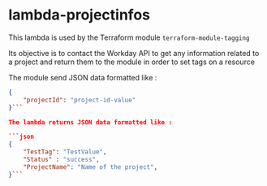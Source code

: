 # lambda-projectinfos

This lambda is used by the Terraform module `terraform-module-tagging`

Its objective is to contact the Workday API to get any information related to a project and return them to the module in order to set tags on a resource

The module send JSON data formatted like :

````json
{
    "projectId": "project-id-value"
}```

The lambda returns JSON data formatted like :

```json
{
    "TestTag": "TestValue",
    "Status" : "success",
    "ProjectName": "Name of the project",
}```
